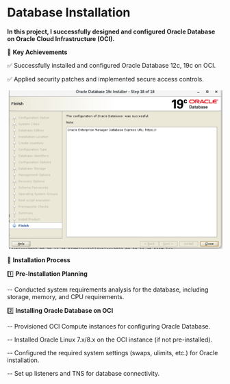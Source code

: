 # Database Installation

**In this project, I successfully designed and configured Oracle Database on Oracle Cloud Infrastructure (OCI).**

🔹 **Key Achievements**

✅ Successfully installed and configured Oracle Database 12c, 19c on OCI.

✅ Applied security patches and implemented secure access controls.

![Alt Text](image.png)

🔹 **Installation Process**

1️⃣ **Pre-Installation Planning**

  -- Conducted system requirements analysis for the database, including storage, memory, and CPU requirements.

2️⃣ **Installing Oracle Database on OCI**

  -- Provisioned OCI Compute instances for configuring Oracle Database.
  
  -- Installed Oracle Linux 7.x/8.x on the OCI instance (if not pre-installed).
  
  -- Configured the required system settings (swaps, ulimits, etc.) for Oracle installation.
  
  -- Set up listeners and TNS for database connectivity.


